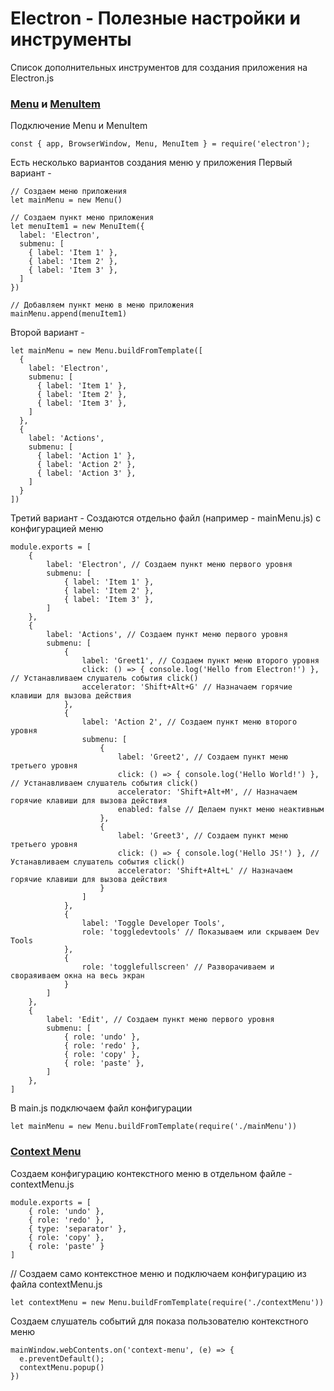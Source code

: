 # Electron - Полезные настройки и инструменты
Список дополнительных инструментов для создания приложения на Electron.js

### [Menu] и [MenuItem]
Подключение Menu и MenuItem
```
const { app, BrowserWindow, Menu, MenuItem } = require('electron');
```

Есть несколько вариантов создания меню у приложения
Первый вариант - 
```
// Создаем меню приложения
let mainMenu = new Menu()

// Создаем пункт меню приложения
let menuItem1 = new MenuItem({
  label: 'Electron',
  submenu: [
    { label: 'Item 1' },
    { label: 'Item 2' },
    { label: 'Item 3' },
  ]
})

// Добавляем пункт меню в меню приложения
mainMenu.append(menuItem1)
```

Второй вариант - 
```
let mainMenu = new Menu.buildFromTemplate([
  {
    label: 'Electron',
    submenu: [
      { label: 'Item 1' },
      { label: 'Item 2' },
      { label: 'Item 3' },
    ]
  },
  {
    label: 'Actions',
    submenu: [
      { label: 'Action 1' },
      { label: 'Action 2' },
      { label: 'Action 3' },
    ]
  }
])
```

Третий вариант - 
Создаются отдельно файл (например - mainMenu.js) с конфигурацией меню 
```
module.exports = [
	{
		label: 'Electron', // Создаем пункт меню первого уровня
		submenu: [
			{ label: 'Item 1' },
			{ label: 'Item 2' },
			{ label: 'Item 3' },
		]
	},
	{
		label: 'Actions', // Создаем пункт меню первого уровня
		submenu: [ 
			{
				label: 'Greet1', // Создаем пункт меню второго уровня
				click: () => { console.log('Hello from Electron!') },  // Устанавливаем слушатель события click()
				accelerator: 'Shift+Alt+G' // Назначаем горячие клавиши для вызова действия
			},
			{
				label: 'Action 2', // Создаем пункт меню второго уровня
				submenu: [
					{
						label: 'Greet2', // Создаем пункт меню третьего уровня
						click: () => { console.log('Hello World!') },  // Устанавливаем слушатель события click()
						accelerator: 'Shift+Alt+M', // Назначаем горячие клавиши для вызова действия
						enabled: false // Делаем пункт меню неактивным
					},
					{
						label: 'Greet3', // Создаем пункт меню третьего уровня
						click: () => { console.log('Hello JS!') }, // Устанавливаем слушатель события click()
						accelerator: 'Shift+Alt+L' // Назначаем горячие клавиши для вызова действия
					}
				]
			},
			{
				label: 'Toggle Developer Tools',
				role: 'toggledevtools' // Показываем или скрываем Dev Tools
			},
			{
				role: 'togglefullscreen' // Разворачиваем и свораяиваем окна на весь экран
			}
		]
	},
	{
		label: 'Edit', // Создаем пункт меню первого уровня
		submenu: [
			{ role: 'undo' },
			{ role: 'redo' },
			{ role: 'copy' },
			{ role: 'paste' },
		]
	},
]
```

В main.js подключаем файл конфигурации 
```
let mainMenu = new Menu.buildFromTemplate(require('./mainMenu'))
```

### [Context Menu]
Создаем конфигурацию контекстного меню в отдельном файле - contextMenu.js
```
module.exports = [
	{ role: 'undo' },
	{ role: 'redo' },
	{ type: 'separator' },
	{ role: 'copy' },
	{ role: 'paste' }
]
```

// Создаем само контекстное меню и подключаем конфигурацию из файла contextMenu.js
``` 
let contextMenu = new Menu.buildFromTemplate(require('./contextMenu'))
```

Создаем слушатель событий для показа пользователю контекстного меню
```
mainWindow.webContents.on('context-menu', (e) => {
  e.preventDefault();
  contextMenu.popup()
})
```
[Menu]:https://electronjs.org/docs/api/menu
[MenuItem]:https://electronjs.org/docs/api/menu-item
[Context Menu]: https://electronjs.org/docs/api/web-contents#%D0%A1%D0%BE%D0%B1%D1%8B%D1%82%D0%B8%D0%B5-context-menu

